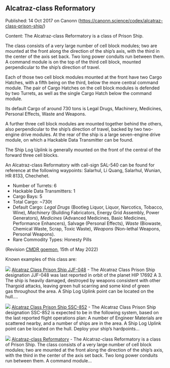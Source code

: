 ## Alcatraz-class Reformatory

Published: 14 Oct 2017 on Canonn (https://canonn.science/codex/alcatraz-class-prison-ship/)

Content: The Alcatraz-class Reformatory is a class of Prison Ship.

The class consists of a very large number of cell block modules; two are mounted at the front along the direction of the ship’s axis, with the third in the center of the axis set back. Two long power conduits run between them. A command module is on the top of the third cell block, mounted perpendicular to the ship’s direction of travel.

Each of those two cell block modules mounted at the front have two Cargo Hatches, with a fifth being on the third, below the more central command module. The pair of Cargo Hatches on the cell block modules is defended by two Turrets, as well as the single Cargo Hatch below the command module.

Its default Cargo of around 730 tons is Legal Drugs, Machinery, Medicines, Personal Effects, Waste and Weapons.

A further three cell block modules are mounted together behind the others, also perpendicular to the ship’s direction of travel, backed by two two-engine drive modules. At the rear of the ship is a large seven-engine drive module, on which a Hackable Data Transmitter can be found.

The Ship Log Uplink is generally mounted on the front of the central of the forward three cell blocks.

An Alcatraz-class Reformatory with call-sign SAL-540 can be found for reference at the following waypoints: Salarhul, Li Quang, Salarhul, Wunian, HR 8133, Chechehet.

- Number of Turrets: 6
- Hackable Data Transmitters: 1
- Cargo Bays: 5
- Total Cargo: ~730t
- Default Cargo: *Legal Drugs* (Bootleg Liquor, Liquor, Narcotics, Tobacco, Wine), *Machinery* (Building Fabricators, Energy Grid Assembly, Power Generators), *Medicines* (Advanced Medicines, Basic Medicines, Performance Enhancers), Salvage (Personal Effects), *Waste* (Biowaste, Chemical Waste, Scrap, Toxic Waste), *Weapons* (Non-lethal Weapons, Personal Weapons).
- Rare Commodity Types: Honesty Pills

(Revision [CMDR goemon](https://canonn.science/user/goemon/), 15th of May 2022)

Known examples of this class are:

[![](https://canonn.science/wp-content/uploads/2017/10/Screenshot_2494-150x150.jpg)](https://canonn.science/codex/alcatraz-class-prison-ship-jjf-048/) [Alcatraz Class Prison Ship JJF-048](https://canonn.science/codex/alcatraz-class-prison-ship-jjf-048/) - The Alcatraz Class Prison Ship designation JJF-048 was last reported in orbit of the planet HIP 17692 A 3. The ship is heavily damaged, destroyed by weapons consistent with other Thargoid attacks, leaving green hull scarring and some kind of green gas throughout the area. A Ship Log Uplink point can be located on the hull....

[![](https://canonn.science/wp-content/uploads/2017/07/Screenshot_2218-150x150.jpg)](https://canonn.science/codex/alcatraz-class-prison-ship-ssc-852/) [Alcatraz Class Prison Ship SSC-852](https://canonn.science/codex/alcatraz-class-prison-ship-ssc-852/) - The Alcatraz Class Prison Ship designation SSC-852 is expected to be in the following system, based on the last reported flight operations plan: A number of Engineer Materials are scattered nearby, and a number of ships are in the area. A Ship Log Uplink point can be located on the hull. Deploy your ship’s hardpoints...

[![](https://canonn.science/wp-content/uploads/2017/07/Screenshot_2218-150x150.jpg)](https://canonn.science/codex/alcatraz-class-prison-ship/) [Alcatraz-class Reformatory](https://canonn.science/codex/alcatraz-class-prison-ship/) - The Alcatraz-class Reformatory is a class of Prison Ship. The class consists of a very large number of cell block modules; two are mounted at the front along the direction of the ship’s axis, with the third in the center of the axis set back. Two long power conduits run between them. A command module...